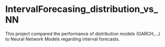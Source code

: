 # IntervalForecasing_distribution_vs_NN
This project compared the performance of distribution models (GARCH,...) to Neural Network Models regarding interval forecasts.
